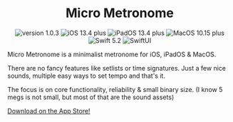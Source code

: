 <h1 align="center">Micro Metronome</h1>


  <p align="center">
    <img src="https://img.shields.io/badge/version-1.0.3-green.svg" alt="version 1.0.3"/>
    <img src="https://img.shields.io/badge/iOS-13.4%2B-blue.svg" alt="iOS 13.4 plus"/>
    <img src="https://img.shields.io/badge/iPadOS-13.4%2B-blue.svg" alt="iPadOS 13.4 plus"/>
    <img src="https://img.shields.io/badge/MacOS-10.15%2B-blue.svg" alt="MacOS 10.15 plus"/>
    <img src="https://img.shields.io/badge/swift-5.2-orange.svg" alt="Swift 5.2"/>
    <img src="https://img.shields.io/badge/SwiftUI-orange.svg" alt="SwiftUI"/>
  </p>

Micro Metronome is a minimalist metronome for iOS, iPadOS & MacOS.

There are no fancy features like setlists or time signatures.
Just a few nice sounds, multiple easy ways to set tempo and that's it.

The focus is on core functionality, reliability & small binary size. (I know 5 megs is not small, but most of that are the sound assets)

[Download on the App Store!](https://apps.apple.com/app/micro-metronome/id1504217852?l=cs)
